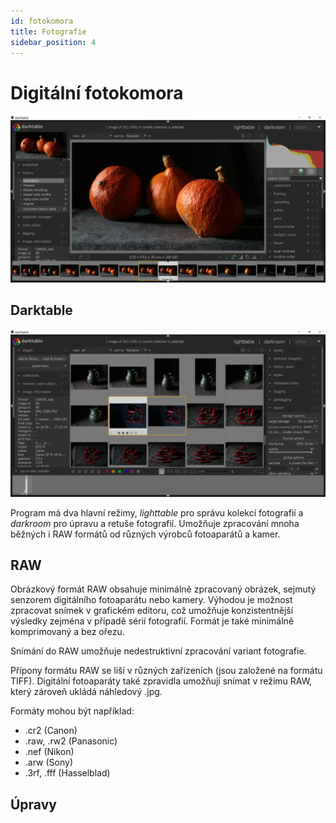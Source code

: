 ```yaml
---
id: fotokomora
title: Fotografie
sidebar_position: 4
---
```


# Digitální fotokomora
![image](./images/darktable-darkroom.png)
## Darktable
![image](./images/darktable-lightable.png)

Program má dva hlavní režimy, *lighttable* pro správu kolekcí fotografií a *darkroom* pro úpravu a retuše fotografií. Umožňuje zpracování mnoha běžných i RAW formátů od různých výrobců fotoaparátů a kamer.

## RAW
Obrázkový formát RAW obsahuje minimálně zpracovaný obrázek, sejmutý senzorem digitálního fotoaparátu nebo kamery. Výhodou je možnost zpracovat snímek v grafickém editoru, což umožňuje konzistentnější výsledky zejména v případě sérií fotografií. Formát je také minimálně komprimovaný a bez ořezu.

Snímání do RAW umožňuje nedestruktivní zpracování variant fotografie.

Přípony formátu RAW se liší v různých zařízeních (jsou založené na formátu TIFF). Digitální fotoaparáty také zpravidla umožňují snímat v režimu RAW, který zároveň ukládá náhledový .jpg.

Formáty mohou být například:
- .cr2 (Canon)
- .raw, .rw2 (Panasonic)
- .nef (Nikon)
- .arw (Sony)
- .3rf, .fff (Hasselblad)

## Úpravy
